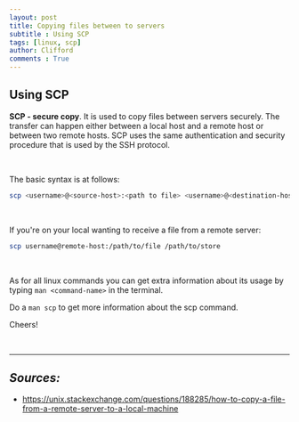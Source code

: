 ```yaml
---
layout: post
title: Copying files between to servers
subtitle : Using SCP  
tags: [linux, scp]
author: Clifford
comments : True
---
```



## Using SCP

**SCP -  secure copy**. It is used to copy files between servers securely. The transfer can happen either between a local host and a remote host or between two remote hosts. SCP uses the same authentication and security procedure that is used by the SSH protocol.

<br>

The basic syntax is at follows:

```bash 
scp <username>@<source-host>:<path to file> <username>@<destination-host>:<path to store file>
```

<br>

If you're on your local wanting to receive a file from a remote server:

```bash
scp username@remote-host:/path/to/file /path/to/store
```

<br>

As for all linux commands you can get extra information about its usage by typing `man <command-name>` in the terminal. 

Do a `man scp` to get more information about the scp command.

Cheers!

<br>


<hr>

## _Sources:_
- <https://unix.stackexchange.com/questions/188285/how-to-copy-a-file-from-a-remote-server-to-a-local-machine>
